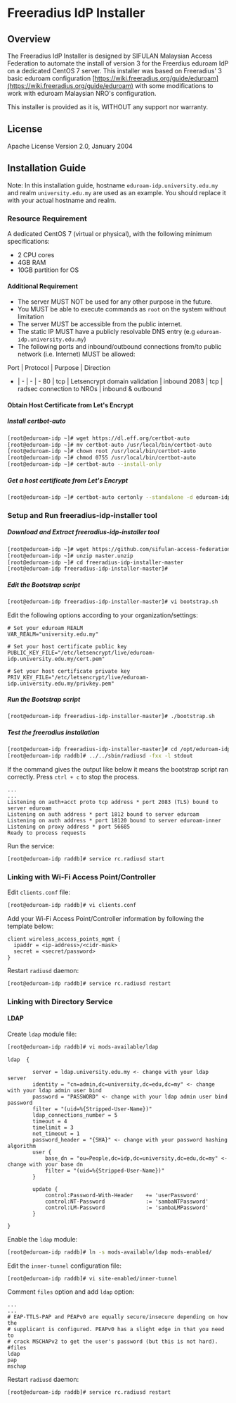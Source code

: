 # Freeradius IdP Installer

## Overview
The Freeradius IdP Installer is designed by SIFULAN Malaysian Access Federation to automate the install of version 3 for the Freerdius eduroam IdP on a dedicated CentOS 7 server. This installer was based on Freeradius' 3 basic eduroam configuration [https://wiki.freeradius.org/guide/eduroam](https://wiki.freeradius.org/guide/eduroam) with some modifications to work with eduroam Malaysian NRO's configuration.

This installer is provided as it is, WITHOUT any support nor warranty.

## License
Apache License Version 2.0, January 2004

## Installation Guide

Note: In this installation guide,  hostname `eduroam-idp.university.edu.my` and realm `university.edu.my` are used as an example. You should replace it with your actual hostname and realm.

### Resource Requirement

A dedicated CentOS 7 (virtual or physical), with the following minimum specifications:
- 2 CPU cores
- 4GB RAM
- 10GB partition for OS

#### Additional Requirement
- The server MUST NOT be used for any other purpose in the future.
- You MUST be able to execute commands as `root` on the system without limitation
- The server MUST be accessible from the public internet.
- The static IP MUST have a publicly resolvable DNS entry (e.g `eduroam-idp.university.edu.my`)
- The following ports and inbound/outbound connections from/to public network (i.e. Internet) MUST be allowed:

Port | Protocol | Purpose | Direction
- | - | - | -
80 | tcp | Letsencrypt domain validation | inbound
2083 | tcp | radsec connection to NROs | inbound & outbound


#### Obtain Host Certificate from Let's Encrypt

##### Install certbot-auto

```bash
[root@eduroam-idp ~]# wget https://dl.eff.org/certbot-auto
[root@eduroam-idp ~]# mv certbot-auto /usr/local/bin/certbot-auto
[root@eduroam-idp ~]# chown root /usr/local/bin/certbot-auto
[root@eduroam-idp ~]# chmod 0755 /usr/local/bin/certbot-auto
[root@eduroam-idp ~]# certbot-auto --install-only
```

##### Get a host certificate from Let's Encrypt

```bash
[root@eduroam-idp ~]# certbot-auto certonly --standalone -d eduroam-idp.university.edu.my
```

### Setup and Run freeradius-idp-installer tool

##### Download and Extract freeradius-idp-installer tool

```bash
[root@eduroam-idp ~]# wget https://github.com/sifulan-access-federation/freeradius-idp-installer/archive/master.zip
[root@eduroam-idp ~]# unzip master.unzip
[root@eduroam-idp ~]# cd freeradius-idp-installer-master
[root@eduroam-idp freeradius-idp-installer-master]#
```
##### Edit the Bootstrap script

```bash
[root@eduroam-idp freeradius-idp-installer-master]# vi bootstrap.sh
```

Edit the following options according to your organization/settings:

```
# Set your eduroam REALM
VAR_REALM="university.edu.my"

# Set your host certificate public key
PUBLIC_KEY_FILE="/etc/letsencrypt/live/eduroam-idp.university.edu.my/cert.pem"

# Set your host certificate private key
PRIV_KEY_FILE="/etc/letsencrypt/live/eduroam-idp.university.edu.my/privkey.pem"
```
##### Run the Bootstrap script

```bash
[root@eduroam-idp freeradius-idp-installer-master]# ./bootstrap.sh
```
##### Test the freeradius installation

```bash
[root@eduroam-idp freeradius-idp-installer-master]# cd /opt/eduroam-idp-release_3_0_21/etc/raddb/
[root@eduroam-idp raddb]# ../../sbin/radiusd -fxx -l stdout
```
If the command gives the output like below it means the bootstrap script ran correctly. Press `ctrl + c` to stop the process.
```
...
...
Listening on auth+acct proto tcp address * port 2083 (TLS) bound to server eduroam
Listening on auth address * port 1812 bound to server eduroam
Listening on auth address * port 18120 bound to server eduroam-inner
Listening on proxy address * port 56685
Ready to process requests
```
Run the service:
```bash
[root@eduroam-idp raddb]# service rc.radiusd start
```

### Linking with Wi-Fi Access Point/Controller
Edit `clients.conf` file:
```bash
[root@eduroam-idp raddb]# vi clients.conf
```
Add your Wi-Fi Access Point/Controller information by following the template below:
```
client wireless_access_points_mgmt {
  ipaddr = <ip-address>/<cidr-mask>
  secret = <secret/password>
}
```
Restart `radiusd` daemon:
```bash
[root@eduroam-idp raddb]# service rc.radiusd restart
```

### Linking with Directory Service
#### LDAP
Create `ldap` module file:
```bash
[root@eduroam-idp raddb]# vi mods-available/ldap
```
```
ldap  {

        server = ldap.university.edu.my <- change with your ldap server
        identity = "cn=admin,dc=university,dc=edu,dc=my" <- change with your ldap admin user bind
        password = "PASSWORD" <- change with your ldap admin user bind password
        filter = "(uid=%{Stripped-User-Name})"
        ldap_connections_number = 5
        timeout = 4
        timelimit = 3
        net_timeout = 1
        password_header = "{SHA}" <- change with your password hashing algorithm
        user {
            base_dn = "ou=People,dc=idp,dc=university,dc=edu,dc=my" <- change with your base dn
            filter = "(uid=%{Stripped-User-Name})"
        }

        update {
            control:Password-With-Header    += 'userPassword'
            control:NT-Password             := 'sambaNTPassword'
            control:LM-Password             := 'sambaLMPassword'
        }

}
```
Enable the `ldap` module:
```bash
[root@eduroam-idp raddb]# ln -s mods-available/ldap mods-enabled/
```
Edit the `inner-tunnel` configuration file:
```bash
[root@eduroam-idp raddb]# vi site-enabled/inner-tunnel
```
Comment `files` option and add `ldap` option:
```
...
...
# EAP-TTLS-PAP and PEAPv0 are equally secure/insecure depending on how the
# supplicant is configured. PEAPv0 has a slight edge in that you need to
# crack MSCHAPv2 to get the user's password (but this is not hard).
#files
ldap
pap
mschap
```
Restart `radiusd` daemon:
```bash
[root@eduroam-idp raddb]# service rc.radiusd restart
```
